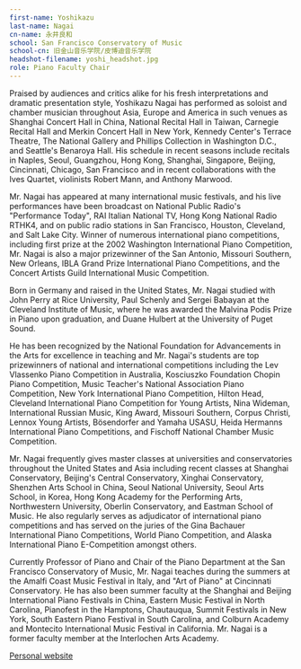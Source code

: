 ```yaml
---
first-name: Yoshikazu
last-name: Nagai
cn-name: 永井良和
school: San Francisco Conservatory of Music
school-cn: 旧金山音乐学院/皮博迪音乐学院
headshot-filename: yoshi_headshot.jpg
role: Piano Faculty Chair
---
```


Praised by audiences and critics alike for his fresh interpretations and dramatic presentation style, Yoshikazu Nagai has performed as soloist and chamber musician throughout Asia, Europe and America in such venues as Shanghai Concert Hall in China, National Recital Hall in Taiwan, Carnegie Recital Hall and Merkin Concert Hall in New York, Kennedy Center's Terrace Theatre, The National Gallery and Phillips Collection in Washington D.C., and Seattle's Benaroya Hall. His schedule in recent seasons include recitals in Naples, Seoul, Guangzhou, Hong Kong, Shanghai, Singapore, Beijing, Cincinnati, Chicago, San Francisco and in recent collaborations with the Ives Quartet, violinists Robert Mann, and Anthony Marwood.

Mr. Nagai has appeared at many international music festivals, and his live performances have been broadcast on National Public Radio's "Performance Today", RAI Italian National TV, Hong Kong National Radio RTHK4, and on public radio stations in San Francisco, Houston, Cleveland, and Salt Lake City. Winner of numerous international piano competitions, including first prize at the 2002 Washington International Piano Competition, Mr. Nagai is also a major prizewinner of the San
Antonio, Missouri Southern, New Orleans, IBLA Grand Prize International Piano Competitions, and the Concert Artists Guild International Music Competition.

Born in Germany and raised in the United States, Mr. Nagai studied with John Perry at Rice University, Paul Schenly and Sergei Babayan at the Cleveland Institute of Music, where he was awarded the Malvina Podis Prize in Piano upon graduation, and Duane Hulbert at the University of Puget Sound.

He has been recognized by the National Foundation for Advancements in the Arts for excellence in teaching and Mr. Nagai's students are top prizewinners of national and international competitions including the Lev Vlassenko Piano Competition in Australia, Kosciuszko Foundation Chopin Piano Competition, Music Teacher's National Association Piano Competition, New York International Piano Competition, Hilton Head, Cleveland International Piano Competition for Young Artists, Nina Wideman, International Russian Music, King Award, Missouri Southern, Corpus Christi, Lennox Young Artists, Bösendorfer and Yamaha USASU, Heida Hermanns International Piano Competitions, and Fischoff National Chamber Music Competition.

Mr. Nagai frequently gives master classes at universities and conservatories throughout the United States and Asia including recent classes at Shanghai Conservatory, Beijing's Central Conservatory, Xinghai Conservatory, Shenzhen Arts School in China, Seoul National University, Seoul Arts School, in Korea, Hong Kong Academy for the Performing Arts, Northwestern University, Oberlin Conservatory, and Eastman School of Music. He also regularly serves as adjudicator of international piano competitions and has served on the juries of the Gina Bachauer International Piano Competitions, World Piano Competition, and Alaska International Piano E-Competition amongst others.

Currently Professor of Piano and Chair of the Piano Department at the San Francisco Conservatory of Music, Mr. Nagai teaches during the summers at the Amalfi Coast Music Festival in Italy, and "Art of Piano" at Cincinnati Conservatory. He has also been summer faculty at the Shanghai and Beijing International Piano Festivals in China, Eastern Music Festival in North Carolina, Pianofest in the Hamptons, Chautauqua, Summit Festivals in New York, South Eastern Piano Festival in South Carolina, and Colburn Academy and Montecito International Music Festival in California. Mr. Nagai is a former faculty member at the Interlochen Arts Academy.

[Personal website](www.yoshinagai.com)
